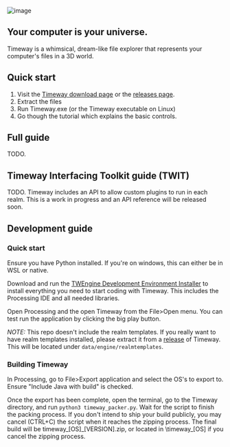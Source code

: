 
![image](https://github.com/user-attachments/assets/e238ebde-fe51-4a36-b1c8-97885947356c)


## Your computer is your universe.

Timeway is a whimsical, dream-like file explorer that represents your computer's files in a 3D world.

## Quick start

1. Visit the [Timeway download page](https://teojt.github.io/timeway.html#download) or the [releases page](https://teojt.github.io/timeway.html#download).
2. Extract the files
3. Run Timeway.exe (or the Timeway executable on Linux)
4. Go though the tutorial which explains the basic controls.

## Full guide
TODO.

## Timeway Interfacing Toolkit guide (TWIT)
TODO.
Timeway includes an API to allow custom plugins to run in each realm. This is a work in progress and an API reference will be released soon.

## Development guide
### Quick start
Ensure you have Python installed. If you're on windows, this can either be in WSL or native.

Download and run the [TWEngine Development Environment Installer](https://github.com/TeoJT/twengine-dev-environment-setup) to install everything you need to start coding with Timeway. This includes the Processing IDE and all needed libraries.

Open Processing and the open Timeway from the File>Open menu. You can test run the application by clicking the big play button.

*NOTE:* This repo doesn't include the realm templates. If you really want to have realm templates installed, please extract it from a [release](https://teojt.github.io/timeway.html#download) of Timeway. This will be located under `data/engine/realmtemplates`.

### Building Timeway
In Processing, go to File>Export application and select the OS's to export to. Ensure "Include Java with build" is checked.

Once the export has been complete, open the terminal, go to the Timeway directory, and run `python3 timeway_packer.py`. Wait for the script to finish the packing process. If you don't intend to ship your build publicly, you may cancel (CTRL+C) the script when it reaches the zipping process. The final build will be timeway\_\[OS\]\_\[VERSION\].zip, or located in \timeway_\[OS\] if you cancel the zipping process.
